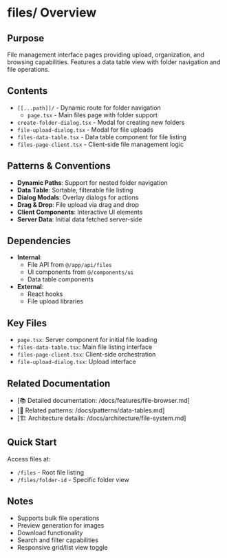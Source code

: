 # files/ Overview

## Purpose
File management interface pages providing upload, organization, and browsing capabilities. Features a data table view with folder navigation and file operations.

## Contents
- `[[...path]]/` - Dynamic route for folder navigation
  - `page.tsx` - Main files page with folder support
- `create-folder-dialog.tsx` - Modal for creating new folders
- `file-upload-dialog.tsx` - Modal for file uploads
- `files-data-table.tsx` - Data table component for file listing
- `files-page-client.tsx` - Client-side file management logic

## Patterns & Conventions
- **Dynamic Paths**: Support for nested folder navigation
- **Data Table**: Sortable, filterable file listing
- **Dialog Modals**: Overlay dialogs for actions
- **Drag & Drop**: File upload via drag and drop
- **Client Components**: Interactive UI elements
- **Server Data**: Initial data fetched server-side

## Dependencies
- **Internal**: 
  - File API from `@/app/api/files`
  - UI components from `@/components/ui`
  - Data table components
- **External**: 
  - React hooks
  - File upload libraries

## Key Files
- `page.tsx`: Server component for initial file loading
- `files-data-table.tsx`: Main file listing interface
- `files-page-client.tsx`: Client-side orchestration
- `file-upload-dialog.tsx`: Upload interface

## Related Documentation
- [📚 Detailed documentation: /docs/features/file-browser.md]
- [🔗 Related patterns: /docs/patterns/data-tables.md]
- [🏗️ Architecture details: /docs/architecture/file-system.md]

## Quick Start
Access files at:
- `/files` - Root file listing
- `/files/folder-id` - Specific folder view

## Notes
- Supports bulk file operations
- Preview generation for images
- Download functionality
- Search and filter capabilities
- Responsive grid/list view toggle